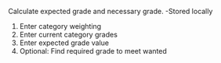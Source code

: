 Calculate expected grade and necessary grade.
-Stored locally
1. Enter category weighting
2. Enter current category grades
3. Enter expected grade value
4. Optional: Find required grade to meet wanted
